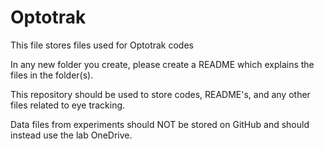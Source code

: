 # Optotrak
This file stores files used for Optotrak codes

In any new folder you create, please create a README which explains the files in the folder(s).

This repository should be used to store codes, README's, and any other files related to eye tracking. 

Data files from experiments should NOT be stored on GitHub and should instead use the lab OneDrive.

